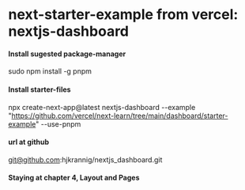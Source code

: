 
# next-starter-example from vercel: nextjs-dashboard

#### Install sugested package-manager
sudo npm install -g pnpm

#### Install starter-files
npx create-next-app@latest nextjs-dashboard --example "https://github.com/vercel/next-learn/tree/main/dashboard/starter-example" --use-pnpm

#### url at github
git@github.com:hjkrannig/nextjs_dashboard.git

#### Staying at chapter 4, Layout and Pages
